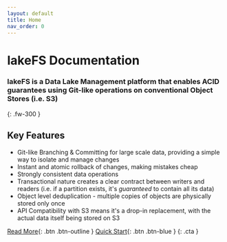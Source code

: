 ```yaml
---
layout: default
title: Home
nav_order: 0
---
```


# lakeFS Documentation



### lakeFS is a Data Lake Management platform that enables ACID guarantees using Git-like operations on conventional Object Stores (i.e. S3)  
{: .fw-300 }

## Key Features

* Git-like Branching & Committing for large scale data, providing a simple way to isolate and manage changes
* Instant and atomic rollback of changes, making mistakes cheap
* Strongly consistent data operations
* Transactional nature creates a clear contract between writers and readers (i.e. if a partition exists, it's *guaranteed* to contain all its data)
* Object level deduplication - multiple copies of objects are physically stored only once
* API Compatibility with S3 means it's a drop-in replacement, with the actual data itself being stored on S3


[Read More](what_is_lakefs.html){: .btn .btn-outline }  [Quick Start](quickstart.md){: .btn .btn-blue }
{: .cta }
